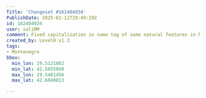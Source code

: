 ```yaml
---
Title: 'Changeset #162404934'
PublishDate: 2025-02-11T19:49:29Z
id: 162404934
user: soliMM
comment: Fixed capitalization in name tag of some natural features in Montenegro that were written in all capital letters
created_by: Level0 v1.3
tags:
- Montenegro
bbox:
  min_lon: 19.5121862
  min_lat: 42.5855049
  max_lon: 19.5401456
  max_lat: 42.6040813

---
```

